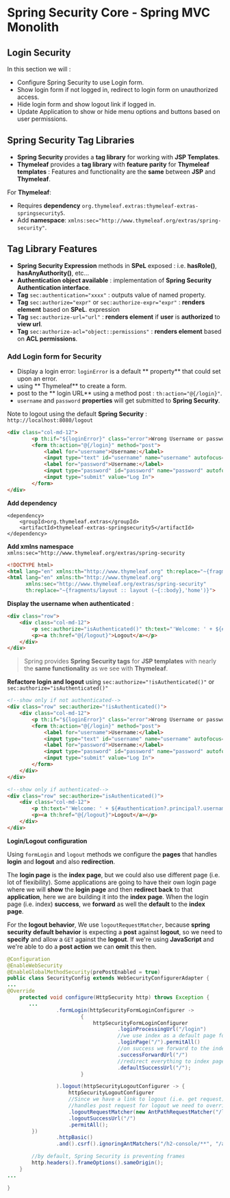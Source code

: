# Spring Security Core - Spring MVC Monolith

## Login Security

In this section we will : 

- Configure Spring Security to use Login form.
- Show login form if not logged in, redirect to login form on unauthorized access.
- Hide login form and show logout link if logged in.
- Update Application to show or hide menu options and buttons based on user permissions.



Spring Security Tag Libraries
-------
- **Spring Security** provides a **tag library** for working with **JSP Templates**.
- **Thymeleaf** provides a **tag library** with **feature parity** for **Thymeleaf templates** : Features and functionality are the **same** between **JSP** and **Thymeleaf**.


For **Thymeleaf**:
- Requires **dependency** `org.thymeleaf.extras:thymeleaf-extras-springsecurity5`.
- Add **namespace**: `xmlns:sec="http://www.thymeleaf.org/extras/spring-security"`.


Tag Library Features
-------
- **Spring Security Expression** methods in **SPeL** exposed : i.e. **hasRole()**, **hasAnyAuthority()**, etc...
- **Authentication object available** : implementation of **Spring Security Authentication interface**.
- **Tag** `sec:authentication="xxxx"` : outputs value of named property.
- **Tag** `sec:authorize="expr"` or `sec:authorize-expr="expr"` : **renders element** based on **SPeL**.
expression
- **Tag** `sec:authorize-url="url"` : **renders element** if **user** is **authorized** to **view url**.
- **Tag** `sec:authorize-acl="object::permissions"` : **renders element** based on **ACL permissions**.



### Add Login form for Security

- Display a login error: `loginError` is a default ** property**  that could set upon an error.
- using ** Thymeleaf**  to create a form.
- post to the ** login URL**  using a method post : `th:action="@{/login}"`.
- `username` and `password` **properties** will get submitted to **Spring Security**.

Note to logout using the default **Spring Security** : `http://localhost:8080/logout`

```html
<div class="col-md-12">
        <p th:if="${loginError}" class="error">Wrong Username or password</p>
        <form th:action="@{/login}" method="post">
            <label for="username">Username:</label>
            <input type="text" id="username" name="username" autofocus="true" autocomplete="off">
            <label for="password">Username:</label>
            <input type="password" id="password" name="password" autofocus="true" autocomplete="off">
            <input type="submit" value="Log In">
        </form>
</div>
```

**Add dependency**
```
<dependency>
    <groupId>org.thymeleaf.extras</groupId>
    <artifactId>thymeleaf-extras-springsecurity5</artifactId>
</dependency>
```

**Add xmlns namespace** `xmlns:sec="http://www.thymeleaf.org/extras/spring-security`

```html
<!DOCTYPE html>
<html lang="en" xmlns:th="http://www.thymeleaf.org" th:replace="~{fragments/layout :: layout (~{::body},'home')}">
<html lang="en" xmlns:th="http://www.thymeleaf.org"
      xmlns:sec="http://www.thymeleaf.org/extras/spring-security"
      th:replace="~{fragments/layout :: layout (~{::body},'home')}">

```

**Display the username when authenticated** : 

```html
<div class="row">
    <div class="col-md-12">
        <p sec:authorize="isAuthenticated()" th:text="'Welcome: ' + ${#authentication?.principal?.username}">User</p>
        <p><a th:href="@{/logout}">Logout</a></p>
    </div>
</div>
```

> Spring provides **Spring Security tags** for **JSP templates** with nearly the **same functionality** as we see with **Thymeleaf**.


**Refactore login and logout** using `sec:authorize="!isAuthenticated()"` or `sec:authorize="isAuthenticated()"`

```html
<!--show only if not authenticated-->
<div class="row" sec:authorize="!isAuthenticated()">
    <div class="col-md-12">
        <p th:if="${loginError}" class="error">Wrong Username or password</p>
        <form th:action="@{/login}" method="post">
            <label for="username">Username:</label>
            <input type="text" id="username" name="username" autofocus="true" autocomplete="off">
            <label for="password">Username:</label>
            <input type="password" id="password" name="password" autofocus="true" autocomplete="off">
            <input type="submit" value="Log In">
        </form>
    </div>
</div>

<!--show only if authenticated-->
<div class="row" sec:authorize="isAuthenticated()">
    <div class="col-md-12">
        <p th:text="'Welcome: ' + ${#authentication?.principal?.username}">User</p>
        <p><a th:href="@{/logout}">Logout</a></p>
    </div>
</div>
```

**Login/Logout configuration**

Using `formLogin` and `logout` methods we configure the **pages** that handles **login** and **logout** and also **redirection**.

The **login page** is the **index page**, but we could also use different page (i.e. lot of flexibility).
Some applications are going to have their own login page where we will **show** the **login page** and then **redirect back** to that **application**, here we are building it into the **index page**. When the login page (i.e. index) **success**, we **forward** as well the **default** to the **index page**.


For the **logout behavior**, We use `logoutRequestMatcher`, because **spring security** **default behavior** is expecting a **post** against **logout**, so we need to **specify** and allow a `GET` against the **logout**. If we're using **JavaScript** and we're able to do a **post action** we can **omit** this then.



```java
@Configuration
@EnableWebSecurity
@EnableGlobalMethodSecurity(prePostEnabled = true)
public class SecurityConfig extends WebSecurityConfigurerAdapter {
...
@Override
    protected void configure(HttpSecurity http) throws Exception {
       ...
                .formLogin(httpSecurityFormLoginConfigurer ->
                        {
                            httpSecurityFormLoginConfigurer
                                    .loginProcessingUrl("/login")
                                    //we use index as a default page for the login (customizable)
                                    .loginPage("/").permitAll()
                                    //on success we forward to the index page (customizable)
                                    .successForwardUrl("/")
                                    //redirect everything to index page (customizable)
                                    .defaultSuccessUrl("/");
                        }

                ).logout(httpSecurityLogoutConfigurer -> {
                    httpSecurityLogoutConfigurer
                    //Since we have a link to logout (i.e. get request) and spring security
                    //handles post request for logout we need to override.
                    .logoutRequestMatcher(new AntPathRequestMatcher("/logout", "GET"))
                    .logoutSuccessUrl("/")
                    .permitAll();
        })
                .httpBasic()
                .and().csrf().ignoringAntMatchers("/h2-console/**", "/api/**");

        //by default, Spring Security is preventing frames
        http.headers().frameOptions().sameOrigin();
    }
...

}

```